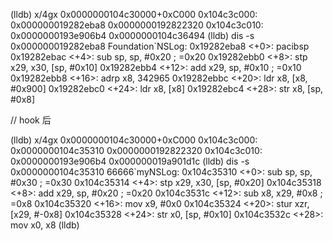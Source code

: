 (lldb) x/4gx 0x0000000104c30000+0xC000
0x104c3c000: 0x000000019282eba8 0x0000000192822320
0x104c3c010: 0x0000000193e906b4 0x0000000104c36494
(lldb) dis -s 0x000000019282eba8
Foundation`NSLog:
    0x19282eba8 <+0>:  pacibsp 
    0x19282ebac <+4>:  sub    sp, sp, #0x20             ; =0x20 
    0x19282ebb0 <+8>:  stp    x29, x30, [sp, #0x10]
    0x19282ebb4 <+12>: add    x29, sp, #0x10            ; =0x10 
    0x19282ebb8 <+16>: adrp   x8, 342965
    0x19282ebbc <+20>: ldr    x8, [x8, #0x900]
    0x19282ebc0 <+24>: ldr    x8, [x8]
    0x19282ebc4 <+28>: str    x8, [sp, #0x8]
    
    
    
    
    
    
// hook 后




    
    
(lldb)  x/4gx 0x0000000104c30000+0xC000
0x104c3c000: 0x0000000104c35310 0x0000000192822320
0x104c3c010: 0x0000000193e906b4 0x000000019a901d1c
(lldb) dis -s 0x0000000104c35310
66666`myNSLog:
    0x104c35310 <+0>:  sub    sp, sp, #0x30             ; =0x30 
    0x104c35314 <+4>:  stp    x29, x30, [sp, #0x20]
    0x104c35318 <+8>:  add    x29, sp, #0x20            ; =0x20 
    0x104c3531c <+12>: sub    x8, x29, #0x8             ; =0x8 
    0x104c35320 <+16>: mov    x9, #0x0
    0x104c35324 <+20>: stur   xzr, [x29, #-0x8]
    0x104c35328 <+24>: str    x0, [sp, #0x10]
    0x104c3532c <+28>: mov    x0, x8
(lldb) 
